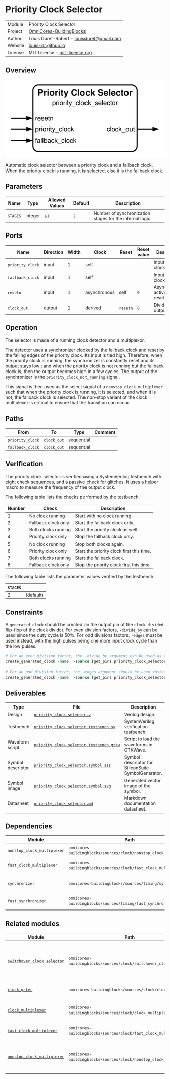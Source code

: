 # Priority Clock Selector

|         |                                                                                  |
| ------- | -------------------------------------------------------------------------------- |
| Module  | Priority Clock Selector                                                          |
| Project | [OmniCores-BuildingBlocks](https://github.com/Louis-DR/OmniCores-BuildingBlocks) |
| Author  | Louis Duret-Robert - [louisduret@gmail.com](mailto:louisduret@gmail.com)         |
| Website | [louis-dr.github.io](https://louis-dr.github.io)                                 |
| License | MIT License - [mit-license.org](https://mit-license.org)                         |

## Overview

![priority_clock_selector](priority_clock_selector.symbol.svg)

Automatic clock selector between a priority clock and a fallback clock. When the priority clock is running, it is selected, else it is the fallback clock.

## Parameters

| Name     | Type    | Allowed Values | Default | Description                                              |
| -------- | ------- | -------------- | ------- | -------------------------------------------------------- |
| `STAGES` | integer | `≥1`           | `2`     | Number of synchronization stages for the internal logic. |

## Ports

| Name             | Direction | Width | Clock        | Reset    | Reset value | Description                           |
| ---------------- | --------- | ----- | ------------ | -------- | ----------- | ------------------------------------- |
| `priority_clock` | input     | 1     | self         |          |             | Input priority clock signal.          |
| `fallback_clock` | input     | 1     | self         |          |             | Input fallback clock signal.          |
| `resetn`         | input     | 1     | asynchronous | self     | `0`         | Asynchronous active-low reset signal. |
| `clock_out`      | output    | 1     | derived      | `resetn` | `0`         | Divided clock output signal.          |

## Operation

The selector is made of a running clock detector and a multiplexor.

The detector uses a synchronizer clocked by the fallback clock and reset by the falling edges of the priority clock. Its input is tied high. Therefore, when the priority clock is running, the synchronizer is constantly reset and its output stays low ; and when the priority clock is not running but the fallback clock is, then the output becomes high in a few cycles. The output of the synchronizer is the `priority_clock_not_running` signal.

This signal is then used as the select signal of a `nonstop_clock_multiplexer` such that when the priority clock is running, it is selected, and when it is not, the fallback clock is selected. The non-stop variant of the clock multiplexer is critical to ensure that the transition can occur.

## Paths

| From             | To          | Type       | Comment |
| ---------------- | ----------- | ---------- | ------- |
| `priority_clock` | `clock_out` | sequential |         |
| `fallback_clock` | `clock_out` | sequential |         |

## Verification

The priority clock selector is verified using a SystemVerilog testbench with eight check sequences, and a passive check for glitches. It uses a helper macro to measure the frequency of the output clock.

The following table lists the checks performed by the testbench.

| Number | Check               | Description                               |
| ------ | ------------------- | ----------------------------------------- |
| 1      | No clock running    | Start with no clock running.              |
| 2      | Fallback clock only | Start the fallback clock only.            |
| 3      | Both clocks running | Start the priority clock as well.         |
| 4      | Priority clock only | Stop the fallback clock only.             |
| 5      | No clock running    | Stop both clocks again.                   |
| 6      | Priority clock only | Start the priority clock first this time. |
| 7      | Both clocks running | Start the fallback clock.                 |
| 8      | Fallback clock only | Stop the priority clock first this time.  |

The following table lists the parameter values verified by the testbench.

| `STAGES` |           |
| -------- | --------- |
| 2        | (default) |

## Constraints

A `generated_clock` should be created on the output pin of the `clock_divided` flip-flop of the clock divider. For even division factors, `-divide_by` can be used since the duty cycle is 50%. For odd divisions factors, `-edges` must be used instead, with the high pulses being one more input clock cycle than the low pulses.

```tcl
# For an even division factor, the -divide_by argument can be used as the duty cycles is 50%
create_generated_clock -name  -source [get_pins priority_clock_selector/clock_in] -divide_by 2 [get_pins priority_clock_selector/priority_clock_selector_reg/Q]

# For an odd division factor, the -edges argument should be used instead
create_generated_clock -name  -source [get_pins priority_clock_selector/clock_in] -edges {0 4 6} [get_pins priority_clock_selector/priority_clock_selector_reg/Q]
```

## Deliverables

| Type              | File                                                                               | Description                                         |
| ----------------- | ---------------------------------------------------------------------------------- | --------------------------------------------------- |
| Design            | [`priority_clock_selector.v`](priority_clock_selector.v)                           | Verilog design.                                     |
| Testbench         | [`priority_clock_selector.testbench.sv`](priority_clock_selector.testbench.sv)     | SystemVerilog verification testbench.               |
| Waveform script   | [`priority_clock_selector.testbench.gtkw`](priority_clock_selector.testbench.gtkw) | Script to load the waveforms in GTKWave.            |
| Symbol descriptor | [`priority_clock_selector.symbol.sss`](priority_clock_selector.symbol.sss)         | Symbol descriptor for SiliconSuite-SymbolGenerator. |
| Symbol image      | [`priority_clock_selector.symbol.svg`](priority_clock_selector.symbol.svg)         | Generated vector image of the symbol.               |
| Datasheet         | [`priority_clock_selector.md`](priority_clock_selector.md)                         | Markdown documentation datasheet.                   |

## Dependencies

| Module                      | Path                                                               | Comment                                  |
| --------------------------- | ------------------------------------------------------------------ | ---------------------------------------- |
| `nonstop_clock_multiplexer` | `omnicores-buildingblocks/sources/clock/nonstop_clock_multiplexer` | Core clock multiplexer.                  |
| `fast_clock_multiplexer`    | `omnicores-buildingblocks/sources/clock/fast_clock_multiplexer`    | Dependency of the clock multiplexer.     |
| `synchronizer`              | `omnicores-buildingblocks/sources/timing/synchronizer`             | Used for disable signal synchronization. |
| `fast_synchronizer`         | `omnicores-buildingblocks/sources/timing/fast_synchronizer`        | Used for enable signal synchronization.  |

## Related modules

| Module                                                                                   | Path                                                               | Comment                                                   |
| ---------------------------------------------------------------------------------------- | ------------------------------------------------------------------ | --------------------------------------------------------- |
| [`switchover_clock_selector`](../switchover_clock_selector/switchover_clock_selector.md) | `omnicores-buildingblocks/sources/clock/switchover_clock_selector` | Selector that switches to a second clock onces it starts. |
| [`clock_gater`](../clock_gater/clock_gater.md)                                           | `omnicores-buildingblocks/sources/clock/clock_gater`               | Clock gater behavioral model.                             |
| [`clock_multiplexer`](../clock_multiplexer/clock_multiplexer.md)                         | `omnicores-buildingblocks/sources/clock/clock_multiplexer`         | Multiplexer to select between clocks.                     |
| [`fast_clock_multiplexer`](../fast_clock_multiplexer/fast_clock_multiplexer.md)          | `omnicores-buildingblocks/sources/clock/fast_clock_multiplexer`    | Faster clock multiplexer.                                 |
| [`nonstop_clock_multiplexer`](../nonstop_clock_multiplexer/nonstop_clock_multiplexer.md) | `omnicores-buildingblocks/sources/clock/nonstop_clock_multiplexer` | Clock multiplexer working when one clock is not running.  |
